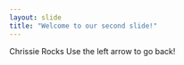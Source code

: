 ```yaml
---
layout: slide
title: "Welcome to our second slide!"
---
```

Chrissie Rocks
Use the left arrow to go back!
